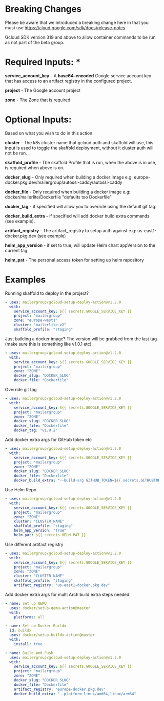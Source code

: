 # Breaking Changes

Please be aware that we introduced a breaking change here in that you must use https://cloud.google.com/sdk/docs/release-notes

Gcloud SDK version 319 and above to allow container commands to be run as not part of the beta group.

# Required Inputs: *

**service_account_key** - A **base64-encoded** Google service account key that has access to an artifact registry in the configured project.

**project** - The Google account project

**zone** - The Zone that is required

# Optional Inputs:

Based on what you wish to do in this action.

**cluster** - The k8s cluster name that gcloud auth and skaffold will use, this input is used to toggle the skaffold deployment, without it cluster auth will not be run.

**skaffold_profile** - The skaffold Profile that is run, when the above is in use, is required when above is on.

**docker_slug** - Only required when building a docker image e.g: europe-docker.pkg.dev/mailergroup/autossl-caddy/autossl-caddy

**docker_file** - Only required when building a docker image e.g: docker/mailerlite/Dockerfile "defaults too Dockerfile"

**docker_tag** - if specified will allow you to override using the default git tag.

**docker_build_extra** - if specified will add docker build extra commands (see example).

**artifact_registry** - The artifact_registry to setup auth against e.g: us-east1-docker.pkg.dev (see example)

**helm_app_version** - if set to true, will update Helm chart appVersion to the current tag

**helm_pat** - The personal access token for setting up helm repository

# Examples
Running skaffold to deploy in the project?

``` yaml
- uses: mailergroup/gcloud-setup-deploy-action@v1.2.0
  with:
    service_account_key: ${{ secrets.GOOGLE_SERVICE_KEY }}
    project: "mailergroup"
    zone: "europe-west1"
    cluster: "mailerlite-v2"
    skaffold_profile: "staging"
```

Just building a docker image? The version will be grabbed from the last tag (make sure this is something like v1.0.1 etc)
``` yaml
- uses: mailergroup/gcloud-setup-deploy-action@v1.2.0
  with:
    service_account_key: ${{ secrets.GOOGLE_SERVICE_KEY }}
    project: "mailergroup"
    zone: "ZONE"
    docker_slug: "DOCKER_SLUG"
    docker_file: "Dockerfile"
```

Override git tag
``` yaml
- uses: mailergroup/gcloud-setup-deploy-action@v1.2.0
  with:
    service_account_key: ${{ secrets.GOOGLE_SERVICE_KEY }}
    project: "mailergroup"
    zone: "ZONE"
    docker_slug: "DOCKER_SLUG"
    docker_file: "Dockerfile"
    docker_tag: "v1.0.2"
```

Add docker extra args for GitHub token etc
``` yaml
- uses: mailergroup/gcloud-setup-deploy-action@v1.2.0
  with:
    service_account_key: ${{ secrets.GOOGLE_SERVICE_KEY }}
    project: "mailergroup"
    zone: "ZONE"
    docker_slug: "DOCKER_SLUG"
    docker_file: "Dockerfile"
    docker_build_extra: "--build-arg GITHUB_TOKEN=${{ secrets.GITHUBTOKEN }}"
```

Use Helm Repo
``` yaml
- uses: mailergroup/gcloud-setup-deploy-action@v1.2.0
  with:
    service_account_key: ${{ secrets.GOOGLE_SERVICE_KEY }}
    project: "mailergroup"
    zone: "ZONE"
    cluster: "CLUSTER_NAME"
    skaffold_profile: "staging"
    helm_app_version: "true"
    helm_pat: ${{ secrets.HELM_PAT }}
```

Use different artifact registry
``` yaml
- uses: mailergroup/gcloud-setup-deploy-action@v1.2.0
  with:
    service_account_key: ${{ secrets.GOOGLE_SERVICE_KEY }}
    project: "mailergroup"
    zone: "ZONE"
    cluster: "CLUSTER_NAME"
    skaffold_profile: "staging"
    artifact_registry: "us-east1-docker.pkg.dev"
```

Add docker extra args for multi Arch build extra steps needed
``` yaml
- name: Set up QEMU
  uses: docker/setup-qemu-action@master
  with:
    platforms: all

- name: Set up Docker Buildx
  id: buildx
  uses: docker/setup-buildx-action@master
  with:
    install: true

- name: Build and Push
  uses: mailergroup/gcloud-setup-deploy-action@v1.2.0
  with:
    service_account_key: ${{ secrets.GOOGLE_SERVICE_KEY }}
    project: "mailergroup"
    zone: "ZONE"
    docker_slug: "DOCKER_SLUG"
    docker_file: "Dockerfile"
    artifact_registry: "europe-docker.pkg.dev"
    docker_build_extra: "--platform linux/amd64,linux/arm64"
```
